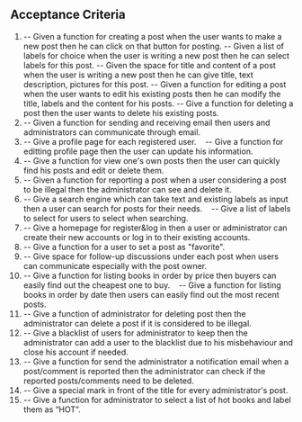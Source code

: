 ## Acceptance Criteria

1. -- Given a function for creating a post when the user wants to make a new post then he can click on that button for posting.
    -- Given a list of labels for choice when the user is writing a new post then he can select labels for this post.
    -- Given the space for title and content of a post when the user is writing a new post then he can give title, text description, pictures for this post.
    -- Given a function for editing a post when the user wants to edit his existing posts then he can modify the title, labels and the content for his posts.
    -- Give a function for deleting a post then the user wants to delete his existing posts.
2. -- Given a function for sending and receiving email then users and administrators can communicate through email.
3. -- Give a profile page for each registered user.
    -- Give a function for editting profile page then the user can update his information.
4. -- Give a function for view one's own posts then the user can quickly find his posts and edit or delete them.
5. -- Given a function for reporting a post when a user considering a post to be illegal then the administrator can see and delete it.
6. -- Give a search engine which can take text and existing labels as input then a user can search for posts for their needs.
    -- Give a list of labels to select for users to select when searching.
7. -- Give a homepage for register&log in then a user or administrator can create their new accounts or log in to their existing accounts.
8. -- Give a function for a user to set a post as "favorite".
9. -- Give space for follow-up discussions under each post when users can communicate especially with the post owner.
10. -- Give a function for listing books in order by price then buyers can easily find out the cheapest one to buy.
    -- Give a function for listing books in order by date then users can easily find out the most recent posts.
11. -- Give a function of administrator for deleting post then the administrator can delete a post if it is considered to be illegal.
12. -- Give a blacklist of users for administrator to keep then the administrator can add a user to the blacklist due to his misbehaviour and close his account if needed.
13. -- Give a function for send the administrator a notification email when a post/comment is reported then the administrator can check if the reported posts/comments need to be deleted.
14. -- Give a special mark in front of the title for every administrator's post.
15. -- Give a function for administrator to select a list of hot books and label them as “HOT”.
